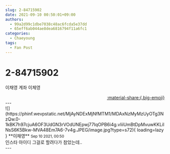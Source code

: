 ```yaml
---
slug: 2-84715902
date: 2021-09-10 00:50:01+09:00
authors:
  - 99a2d99c1dbe7038c48ac6fcda5e37dd
  - 65eff6ab044ae8dea6816794f11a6fc1
categories:
  - Chaeyoung
tags:
  - Fan Post
---
```


# 2-84715902

<div class="post-container" markdown="1">
<div class="content-container md-sidebar__scrollwrap" markdown="1">

이채영 계좌 이체영

</div>
</div>

<div style="text-align: right;" markdown="1">
<a href="https://weverse.io/fromis9/fanpost/2-84715902" style="text-align: right;">:material-share:{.big-emoji}</a>
</div>
---

<div class="comments-container md-sidebar__scrollwrap" markdown="1">
<div class="comment" markdown="1">
<div class='id-container' markdown="1">
![](https://phinf.wevpstatic.net/MjAyNDExMjNfMTM1/MDAxNzMyMzUyOTg3NzQw.0-1kBK7h97cjuA6OF3UdGN3rVOdUNEpwj77IqOPB6i4g.vliiUmBtDpMvuwKKLiINsS6K5Bkw-MVA48Em7A6-7v4g.JPEG/image.jpg?type=s72){ loading=lazy }
**<span class="artist">이채영</span>** <small>Sep 10 2021, 00:50</small><br>
</div>
<div class='comment-body' markdown="1">
인스타 아이디 그걸로 할려다가 참았는데..
</div>
</div>
</div>
---
